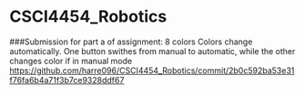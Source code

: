 # CSCI4454_Robotics

###Submission for part a of assignment: 8 colors
Colors change automatically. One button swithes from manual to automatic, while the other changes color if in manual mode
https://github.com/harre096/CSCI4454_Robotics/commit/2b0c592ba53e31f76fa6b4a71f3b7ce9328ddf67
